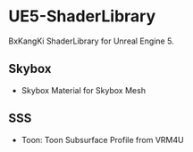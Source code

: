# UE5-ShaderLibrary
BxKangKi ShaderLibrary for Unreal Engine 5.

## Skybox
- Skybox Material for Skybox Mesh
## SSS
- Toon: Toon Subsurface Profile from VRM4U